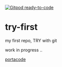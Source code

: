 [![Gitpod ready-to-code](https://img.shields.io/badge/Gitpod-ready--to--code-blue?logo=gitpod)](https://gitpod.io/#https://github.com/ibenk-aja/try-first)

# try-first
my first repo, TRY with git

work in progress ..

[portacode](https://github.portacode.com/ibenk-aja/try-first)